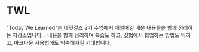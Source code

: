 # TWL

"Today We Learned"는 데잇걸즈 2기 수업에서 매일매일 배운 내용들을 함께 정리하는 저장소입니다.
.
내용을 함께 정리하며 복습도 하고, [깃헙](https://github.com)에서 협업하는 방법도 익히고, 마크다운
사용법에도 익숙해지길 기대합니다.


